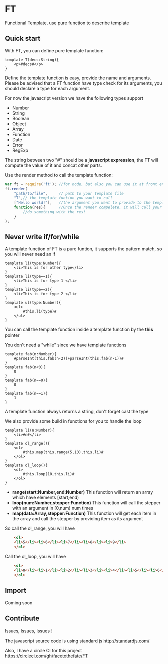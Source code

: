 # FT
Functional Template, use pure function to describe template

## Quick start

With FT, you can define pure template function:

```
template T(decs:String){
	<p>#decs#</p>
}
```
Define the template function is easy, provide the name and arguments.
Please be advised that a FT function have type check for its arguments, you should declare a type for each argument.

For now the javascript version we have the following types support

 - Number
 - String
 - Boolean
 - Object
 - Array
 - Function
 - Date
 - Error
 - RegExp

The string between two "#" should be a <b>javascript expression</b>, the FT will compute the value of it and concat other parts.

Use the render method to call the template function:

```javascript
var ft = require('ft'); //for node, but also you can use it at front end
ft.render(
	"path/to/file", 	// path to your template file
	"T",// the template funtion you want to call
	["Hello world!"], 	//the argument you want to provide to the template funtion, it should be an Array
	function(res){		//Once the render compelete, it will call your callback here with render result
		//do something with the res!
	}
);
``` 

## Never write if/for/while

A template function of FT is a pure funtion, it supports the pattern match, so you will never need an if

```
template li(type:Number){
	<li>This is for other type</li>
}
template li(type==1){
	<li>This is for type 1 </li>
}
template li(type==2){
	<li>This is for type 2 </li>
}
template ul(type:Number){
	<ul>
		#this.li(type)#
	</ul>
}
```
You can call the template function inside a template function by the <b>this</b> pointer

You don't need a "while" since we have template functions

```
template fab(n:Number){
	#parseInt(this.fab(n-2))+parseInt(this.fab(n-1))#
}
template fab(n<0){
	0
}
template fab(n==0){
	0
} 
template fab(n==1){
	1
}
``` 

A template function always returns a string, don't forget cast the type

We also provide some build in functions for you to handle the loop


```
template li(n:Number){
	<li>#n#</li>
}
template ol_range(){
	<ol>
		#this.map(this.range(5,10),this.li)#
	</ol>
}
template ol_loop(){
	<ol>
		#this.loop(10,this.li)#
	</ol>
}
```

- <b>range(start:Number,end:Number)</b>    This function will return an array which have elements [start,end)
- <b>loop(num:Number,stepper:Function)</b> This function will call the stepper with an argument in [0,num) num times
- <b>map(data:Array,stepper:Function)</b>  This function will get each item in the array and call the stepper by providing item as its argument

So call the ol_range, you will have

```html
	<ol>
	<li>5</li><li>6</li><li>7</li><li>8</li><li>9</li>
	</ol>
``` 
Call the ol_loop, you will have 

```html
	<ol>
	<li>0</li><li>1</li><li>2</li><li>3</li><li>4</li><li>5</li><li>6</li><li>7</li><li>8</li><li>9</li>
	</ol>
```

## Import
Coming soon

## Contribute

Issues, Issues, Issues！

The javascript source code is using standard js
http://standardjs.com/

Also, I have a circle CI for this project
https://circleci.com/gh/facetothefate/FT
